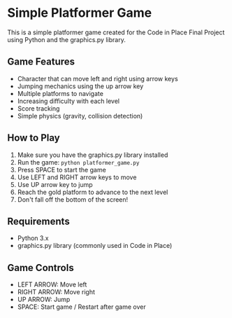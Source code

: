 # Simple Platformer Game

This is a simple platformer game created for the Code in Place Final Project using Python and the graphics.py library.

## Game Features

- Character that can move left and right using arrow keys
- Jumping mechanics using the up arrow key
- Multiple platforms to navigate
- Increasing difficulty with each level
- Score tracking
- Simple physics (gravity, collision detection)

## How to Play

1. Make sure you have the graphics.py library installed
2. Run the game: `python platformer_game.py`
3. Press SPACE to start the game
4. Use LEFT and RIGHT arrow keys to move
5. Use UP arrow key to jump
6. Reach the gold platform to advance to the next level
7. Don't fall off the bottom of the screen!

## Requirements

- Python 3.x
- graphics.py library (commonly used in Code in Place)

## Game Controls

- LEFT ARROW: Move left
- RIGHT ARROW: Move right
- UP ARROW: Jump
- SPACE: Start game / Restart after game over
